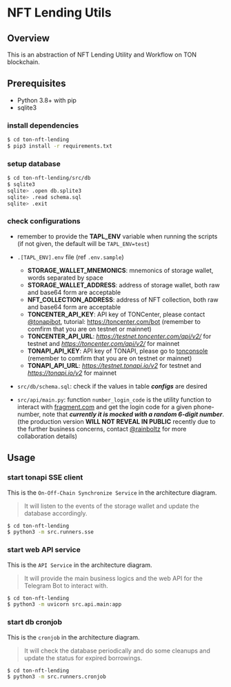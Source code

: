 # NFT Lending Utils

## Overview

This is an abstraction of NFT Lending Utility and Workflow on TON blockchain.

## Prerequisites

- Python 3.8+ with pip
- sqlite3

### install dependencies

```bash
$ cd ton-nft-lending
$ pip3 install -r requirements.txt
```

### setup database

```bash
$ cd ton-nft-lending/src/db
$ sqlite3
sqlite> .open db.splite3
sqlite> .read schema.sql
sqlite> .exit
```

### check configurations

- remember to provide the **TAPL_ENV** variable when running the scripts (if not given, the default will be `TAPL_ENV=test`)
- `.[TAPL_ENV].env` file (ref `.env.sample`)

  - **STORAGE_WALLET_MNEMONICS**: mnemonics of storage wallet, words separated by space
  - **STORAGE_WALLET_ADDRESS**: address of storage wallet, both raw and base64 form are acceptable
  - **NFT_COLLECTION_ADDRESS**: address of NFT collection, both raw and base64 form are acceptable
  - **TONCENTER_API_KEY**: API key of TONCenter, please contact [@tonapibot](https://t.me/tonapibot), tutorial: https://toncenter.com/bot (remember to comfirm that you are on testnet or mainnet)
  - **TONCENTER_API_URL**: _https://testnet.toncenter.com/api/v2/_ for testnet and _https://toncenter.com/api/v2/_ for mainnet
  - **TONAPI_API_KEY**: API key of TONAPI, please go to [tonconsole](https://tonconsole.com/dashboard) (remember to comfirm that you are on testnet or mainnet)
  - **TONAPI_API_URL**: _https://testnet.tonapi.io/v2_ for testnet and _https://tonapi.io/v2_ for mainnet

- `src/db/schema.sql`: check if the values in table **_configs_** are desired

- `src/api/main.py`: function `number_login_code` is the utility function to interact with [fragment.com](https://fragment.com) and get the login code for a given phone-number, note that ***currently it is mocked with a random 6-digit number***. (the production version **WILL NOT REVEAL IN PUBLIC** recently due to the further business concerns, contact [@rainboltz](https://t.me/rainboltz) for more collaboration details)

## Usage

### start tonapi SSE client

This is the `On-Off-Chain Synchronize Service` in the architecture diagram.

> It will listen to the events of the storage wallet and update the database accordingly.

```bash
$ cd ton-nft-lending
$ python3 -m src.runners.sse
```

### start web API service

This is the `API Service` in the architecture diagram.

> It will provide the main business logics and the web API for the Telegram Bot to interact with.

```bash
$ cd ton-nft-lending
$ python3 -m uvicorn src.api.main:app
```

### start db cronjob

This is the `cronjob` in the architecture diagram.

> It will check the database periodically and do some cleanups and update the status for expired borrowings.

```bash
$ cd ton-nft-lending
$ python3 -m src.runners.cronjob
```
